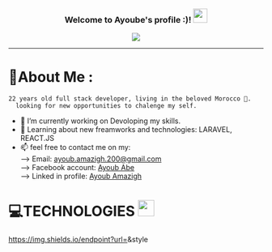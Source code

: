 <h3 align="center">
  Welcome to Ayoube's profile :)!
  <img src="https://media.giphy.com/media/hvRJCLFzcasrR4ia7z/giphy.gif" width="28">
</h3>
<p align="center">
  <a href="https://github.com/Ayoubamazigh"><img src="https://readme-typing-svg.herokuapp.com?color=%2336BCF7&center=true&vCenter=true&lines=Hi+%2C+welcome+to+my+Github+page;I+am+a+Full+Stack+Developer;Front+End:+HTML5,+CSS3,+JAVASCRIPT;Back+End:+PHP,+MySQL,+SQLSERVER;DESKTOP:+JAVA,+VB.NET;Operating+Systems:+LINUX,+WINDOWS...;"></a>
</p>

---
<div align="left">

  # 💫About Me :
  
    22 years old full stack developer, living in the beloved Morocco 🥰.
      looking for new opportunities to chalenge my self.

- 🔭 I’m currently working on Devoloping my skills.
- 🌱 Learning about new freamworks and technologies: LARAVEL, REACT.JS
- 📫 feel free to contact me on my:<br>
    --> Email: <a mailto='ayoub.amazigh.200@gmail.com' >ayoub.amazigh.200@gmail.com</a><br>
    --> Facebook account: <a href='https://www.facebook.com/Ayoube.abe/' >Ayoub Abe</a><br>
    --> Linked in profile: <a href='https://www.linkedin.com/in/ayoubamazigh/'>Ayoub Amazigh</a>
  

# 💻TECHNOLOGIES <img src = "https://media2.giphy.com/media/QssGEmpkyEOhBCb7e1/giphy.gif?cid=ecf05e47a0n3gi1bfqntqmob8g9aid1oyj2wr3ds3mg700bl&rid=giphy.gif" width = 32px> 
  
  https://img.shields.io/endpoint?url=<URL>&style<STYLE>

## 🏆GitHub Trophies
![](https://github-profile-trophy.vercel.app/?username=CodeWhiteWeb&theme=discord&no-frame=false&no-bg=false&margin-w=4)

### 📕 Latest Blog Posts

<!-- BLOG-POST-LIST:START -->
 [10 must have 3rd party services for all websites](https://dev.to/codewhiteweb/10-must-have-3rd-party-services-for-all-websites-584m)
  
 [Best Google Fonts for your website](https://dev.to/codewhiteweb/best-google-fonts-for-your-website-3e5k)
<!-- BLOG-POST-LIST:END -->

➡️ [more blog posts...](https://dev.to/codewhiteweb)

### ✍️Random Dev Quote
![](https://quotes-github-readme.vercel.app/api?type=horizontal&theme=merko)













